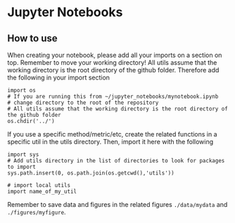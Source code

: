 # Jupyter Notebooks

## How to use
When creating your notebook, please add all your imports on a section on top.
Remember to move your working directory!
All utils assume that the working directory is the root directory of the github folder.
Therefore add the following in your import section

```
import os
# If you are running this from ~/jupyter_notebooks/mynotebook.ipynb
# change directory to the root of the repository
# All utils assume that the working directory is the root directory of the github folder
os.chdir('../')
```

If you use a specific method/metric/etc, create the related functions in a specific util in the utils directory. Then, import it here with the following

```
import sys
# Add utils directory in the list of directories to look for packages to import
sys.path.insert(0, os.path.join(os.getcwd(),'utils'))

# import local utils
import name_of_my_util
```

Remember to save data and figures in the related figures `./data/mydata` and `./figures/myfigure`.
